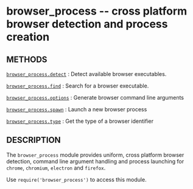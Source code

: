 # browser_process -- cross platform browser detection and process creation

## METHODS

[`browser_process.detect`](browser_process.detect.3.md)
:   Detect available browser executables.

[`browser_process.find`](browser_process.find.3.md)
:   Search for a browser executable.

[`browser_process.options`](browser_process.find.3.md)
:   Generate browser command line arguments

[`browser_process.spawn`](browser_process.spawn.3.md)
:   Launch a new browser process

[`browser_process.type`](browser_process.find.3.md)
:   Get the type of a browser identifier

## DESCRIPTION

The `browser_process` module provides uniform, cross platform browser
detection, command line argument handling and process launching for `chrome`,
`chromium`, `electron` and `firefox`.

Use `require('browser_process')` to access this module.
